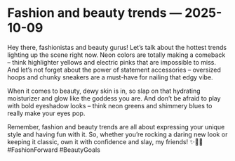 # Fashion and beauty trends — 2025-10-09

Hey there, fashionistas and beauty gurus! Let’s talk about the hottest trends lighting up the scene right now. Neon colors are totally making a comeback – think highlighter yellows and electric pinks that are impossible to miss. And let’s not forget about the power of statement accessories – oversized hoops and chunky sneakers are a must-have for nailing that edgy vibe.

When it comes to beauty, dewy skin is in, so slap on that hydrating moisturizer and glow like the goddess you are. And don’t be afraid to play with bold eyeshadow looks – think neon greens and shimmery blues to really make your eyes pop.

Remember, fashion and beauty trends are all about expressing your unique style and having fun with it. So, whether you’re rocking a daring new look or keeping it classic, own it with confidence and slay, my friends! ✨💄🔥 #FashionForward #BeautyGoals